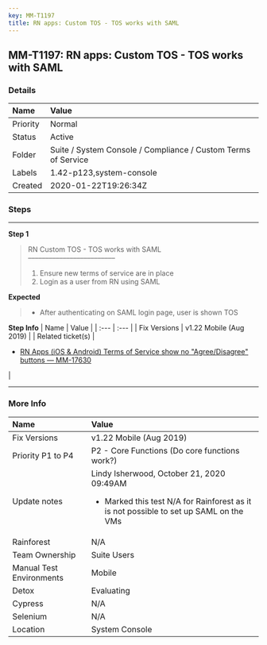 ```yaml
---
key: MM-T1197
title: RN apps: Custom TOS - TOS works with SAML
---
```


## MM-T1197: RN apps: Custom TOS - TOS works with SAML

### Details

| Name     | Value                                                         |
| :------- | :------------------------------------------------------------ |
| Priority | Normal                                                        |
| Status   | Active                                                        |
| Folder   | Suite / System Console / Compliance / Custom Terms of Service |
| Labels   | 1.42-p123,system-console                                      |
| Created  | 2020-01-22T19:26:34Z                                          |

### Steps

<hr/>

**Step 1**

> <article>RN Custom TOS - TOS works with SAML<br>–––––––––––––––––––––––––<ol><li>Ensure new terms of service are in place</li><li>Login as a user from RN using SAML</li></ol></article>

**Expected**

> <article><ul><li>After authenticating on SAML login page, user is shown TOS</li></ul></article>

**Step Info**
| Name | Value |
| :--- | :--- |
| Fix Versions | v1.22 Mobile (Aug 2019) |
| Related ticket(s) | <ul><li><a href="https://mattermost.atlassian.net/browse/MM-17630">RN Apps (iOS &amp; Android) Terms of Service show no "Agree/Disagree" buttons — MM-17630</a></li></ul> |

<hr/>

### More Info

| Name                     | Value                                                                                                                                          |
| :----------------------- | :--------------------------------------------------------------------------------------------------------------------------------------------- |
| Fix Versions             | v1.22 Mobile (Aug 2019)                                                                                                                        |
| Priority P1 to P4        | P2 - Core Functions (Do core functions work?)                                                                                                  |
| Update notes             | Lindy Isherwood, October 21, 2020 09:49AM<ul><li>Marked this test N/A for Rainforest as it is not possible to set up SAML on the VMs</li></ul> |
| Rainforest               | N/A                                                                                                                                            |
| Team Ownership           | Suite Users                                                                                                                                    |
| Manual Test Environments | Mobile                                                                                                                                         |
| Detox                    | Evaluating                                                                                                                                     |
| Cypress                  | N/A                                                                                                                                            |
| Selenium                 | N/A                                                                                                                                            |
| Location                 | System Console                                                                                                                                 |
